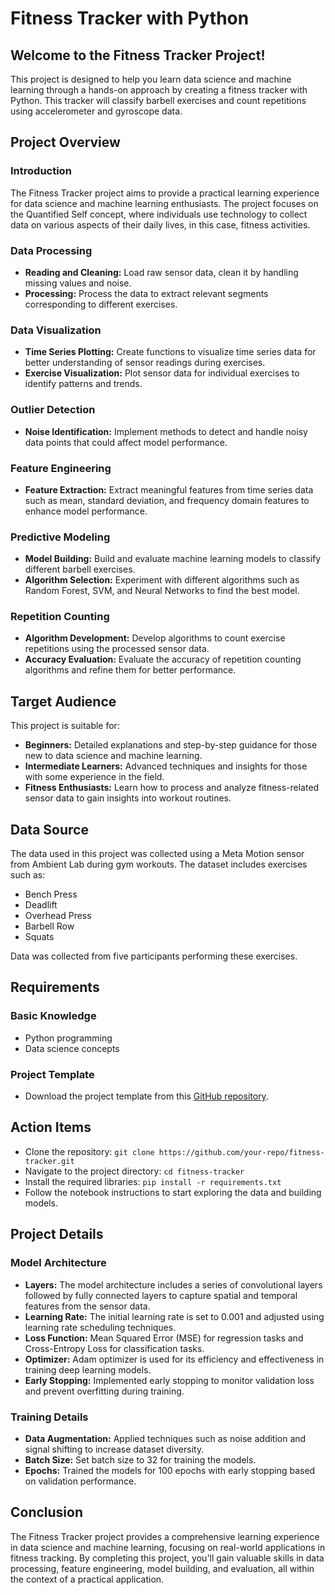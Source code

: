 # Fitness Tracker with Python

## Welcome to the Fitness Tracker Project!
This project is designed to help you learn data science and machine learning through a hands-on approach by creating a fitness tracker with Python. This tracker will classify barbell exercises and count repetitions using accelerometer and gyroscope data.

## Project Overview

### Introduction
The Fitness Tracker project aims to provide a practical learning experience for data science and machine learning enthusiasts. The project focuses on the Quantified Self concept, where individuals use technology to collect data on various aspects of their daily lives, in this case, fitness activities.

### Data Processing
- **Reading and Cleaning:** Load raw sensor data, clean it by handling missing values and noise.
- **Processing:** Process the data to extract relevant segments corresponding to different exercises.

### Data Visualization
- **Time Series Plotting:** Create functions to visualize time series data for better understanding of sensor readings during exercises.
- **Exercise Visualization:** Plot sensor data for individual exercises to identify patterns and trends.

### Outlier Detection
- **Noise Identification:** Implement methods to detect and handle noisy data points that could affect model performance.

### Feature Engineering
- **Feature Extraction:** Extract meaningful features from time series data such as mean, standard deviation, and frequency domain features to enhance model performance.

### Predictive Modeling
- **Model Building:** Build and evaluate machine learning models to classify different barbell exercises.
- **Algorithm Selection:** Experiment with different algorithms such as Random Forest, SVM, and Neural Networks to find the best model.

### Repetition Counting
- **Algorithm Development:** Develop algorithms to count exercise repetitions using the processed sensor data.
- **Accuracy Evaluation:** Evaluate the accuracy of repetition counting algorithms and refine them for better performance.

## Target Audience
This project is suitable for:
- **Beginners:** Detailed explanations and step-by-step guidance for those new to data science and machine learning.
- **Intermediate Learners:** Advanced techniques and insights for those with some experience in the field.
- **Fitness Enthusiasts:** Learn how to process and analyze fitness-related sensor data to gain insights into workout routines.

## Data Source
The data used in this project was collected using a Meta Motion sensor from Ambient Lab during gym workouts. The dataset includes exercises such as:
- Bench Press
- Deadlift
- Overhead Press
- Barbell Row
- Squats

Data was collected from five participants performing these exercises.

## Requirements
### Basic Knowledge
- Python programming
- Data science concepts


### Project Template
- Download the project template from this [GitHub repository](#).

## Action Items
- Clone the repository: `git clone https://github.com/your-repo/fitness-tracker.git`
- Navigate to the project directory: `cd fitness-tracker`
- Install the required libraries: `pip install -r requirements.txt`
- Follow the notebook instructions to start exploring the data and building models.

## Project Details

### Model Architecture
- **Layers:** The model architecture includes a series of convolutional layers followed by fully connected layers to capture spatial and temporal features from the sensor data.
- **Learning Rate:** The initial learning rate is set to 0.001 and adjusted using learning rate scheduling techniques.
- **Loss Function:** Mean Squared Error (MSE) for regression tasks and Cross-Entropy Loss for classification tasks.
- **Optimizer:** Adam optimizer is used for its efficiency and effectiveness in training deep learning models.
- **Early Stopping:** Implemented early stopping to monitor validation loss and prevent overfitting during training.

### Training Details
- **Data Augmentation:** Applied techniques such as noise addition and signal shifting to increase dataset diversity.
- **Batch Size:** Set batch size to 32 for training the models.
- **Epochs:** Trained the models for 100 epochs with early stopping based on validation performance.

## Conclusion
The Fitness Tracker project provides a comprehensive learning experience in data science and machine learning, focusing on real-world applications in fitness tracking. By completing this project, you'll gain valuable skills in data processing, feature engineering, model building, and evaluation, all within the context of a practical application.

